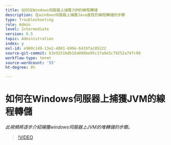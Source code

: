 ```yaml
---
title: 如何在Windows伺服器上捕獲JVM的線程轉儲
description: 在windows伺服器上捕獲Java進程的線程轉儲的步驟
type: Troubleshooting
role: Admin
level: Intermediate
version: 6.5
topic: Administration
index: y
exl-id: e960c149-13e2-4861-b99e-6419fac85222
source-git-commit: b3e9251bdb18a008be95c1fa9e5c79252a74fc98
workflow-type: tm+mt
source-wordcount: '55'
ht-degree: 0%

---
```


# 如何在Windows伺服器上捕獲JVM的線程轉儲

*此視頻將逐步介紹捕獲windows伺服器上JVM的堆轉儲的步驟。*

>[!VIDEO](https://video.tv.adobe.com/v/335493?quality=12&learn=on)
